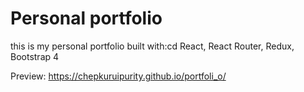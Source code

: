 # Personal portfolio

this is my personal portfolio built with:cd
React, React Router, Redux, Bootstrap 4

Preview:
https://chepkuruipurity.github.io/portfoli_o/

